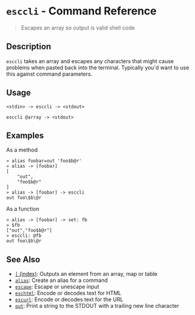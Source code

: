 # `esccli` - Command Reference

> Escapes an array so output is valid shell code

## Description

`esccli` takes an array and escapes any characters that might cause problems
when pasted back into the terminal. Typically you'd want to use this against
command parameters.

## Usage

```
<stdin> -> esccli -> <stdout>

esccli @array -> <stdout>
```

## Examples

As a method

```
» alias foobar=out 'foo$b@r'
» alias -> [foobar]
[
    "out",
    "foo$b@r"
]
» alias -> [foobar] -> esccli
out foo\$b\@r
```

As a function

```
» alias -> [foobar] -> set: fb
» $fb
["out","foo$b@r"]
» esccli: @fb
out foo\$b\@r
```

## See Also

* [`[` (index)](../commands/index.md):
  Outputs an element from an array, map or table
* [`alias`](../commands/alias.md):
  Create an alias for a command
* [`escape`](../commands/escape.md):
  Escape or unescape input 
* [`eschtml`](../commands/eschtml.md):
  Encode or decodes text for HTML
* [`escurl`](../commands/escurl.md):
  Encode or decodes text for the URL
* [`out`](../commands/out.md):
  Print a string to the STDOUT with a trailing new line character